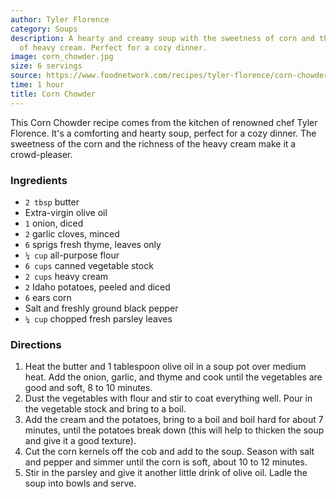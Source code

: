 ```yaml
---
author: Tyler Florence
category: Soups
description: A hearty and creamy soup with the sweetness of corn and the richness
  of heavy cream. Perfect for a cozy dinner.
image: corn_chowder.jpg
size: 6 servings
source: https://www.foodnetwork.com/recipes/tyler-florence/corn-chowder-recipe-1915497#reviewsTop
time: 1 hour
title: Corn Chowder
---
```

This Corn Chowder recipe comes from the kitchen of renowned chef Tyler Florence. It's a comforting and hearty soup, perfect for a cozy dinner. The sweetness of the corn and the richness of the heavy cream make it a crowd-pleaser.

### Ingredients

* `2 tbsp` butter
* Extra-virgin olive oil
* `1` onion, diced
* `2` garlic cloves, minced
* `6` sprigs fresh thyme, leaves only
* `¼ cup` all-purpose flour
* `6 cups` canned vegetable stock
* `2 cups` heavy cream
* `2` Idaho potatoes, peeled and diced
* `6` ears corn
* Salt and freshly ground black pepper
* `¼ cup` chopped fresh parsley leaves

### Directions

1. Heat the butter and 1 tablespoon olive oil in a soup pot over medium heat. Add the onion, garlic, and thyme and cook until the vegetables are good and soft, 8 to 10 minutes.
2. Dust the vegetables with flour and stir to coat everything well. Pour in the vegetable stock and bring to a boil.
3. Add the cream and the potatoes, bring to a boil and boil hard for about 7 minutes, until the potatoes break down (this will help to thicken the soup and give it a good texture).
4. Cut the corn kernels off the cob and add to the soup. Season with salt and pepper and simmer until the corn is soft, about 10 to 12 minutes.
5. Stir in the parsley and give it another little drink of olive oil. Ladle the soup into bowls and serve.